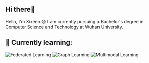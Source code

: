 ## Hi there👋
Hello, I'm Xixeen.😄 I am currently pursuing a Bachelor's degree in Computer Science and Technology at Wuhan University.
##  🌱 Currently learning:
![Federated Learning](https://img.shields.io/badge/-Federated%20Learning-lightgrey)
![Graph Learning](https://img.shields.io/badge/-Graph%20Learning-lightgrey)
![Multimodal Learning](https://img.shields.io/badge/-Multimodal%20Learning-lightgrey)






<!---
Xixeen/Xixeen is a ✨ special ✨ repository because its `README.md` (this file) appears on your GitHub profile.
You can click the Preview link to take a look at your changes.
--->
